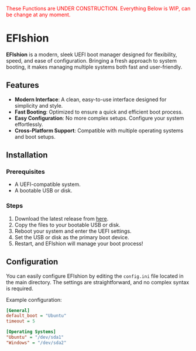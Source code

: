 <span style="color:red">These Functions are UNDER CONSTRUCTION. Everything Below is WIP, can be change at any moment.</span>

# EFIshion

**EFIshion** is a modern, sleek UEFI boot manager designed for flexibility, speed, and ease of configuration. Bringing a fresh approach to system booting, it makes managing multiple systems both fast and user-friendly.

## Features

- **Modern Interface**: A clean, easy-to-use interface designed for simplicity and style.
- **Fast Booting**: Optimized to ensure a quick and efficient boot process.
- **Easy Configuration**: No more complex setups. Configure your system effortlessly.
- **Cross-Platform Support**: Compatible with multiple operating systems and boot setups.

## Installation

### Prerequisites
- A UEFI-compatible system.
- A bootable USB or disk.

### Steps
1. Download the latest release from [here](#).
2. Copy the files to your bootable USB or disk.
3. Reboot your system and enter the UEFI settings.
4. Set the USB or disk as the primary boot device.
5. Restart, and EFIshion will manage your boot process!

## Configuration

You can easily configure EFIshion by editing the `config.ini` file located in the main directory. The settings are straightforward, and no complex syntax is required.

Example configuration:

```ini
[General]
default_boot = "Ubuntu"
timeout = 5

[Operating Systems]
"Ubuntu" = "/dev/sda1"
"Windows" = "/dev/sda2"
